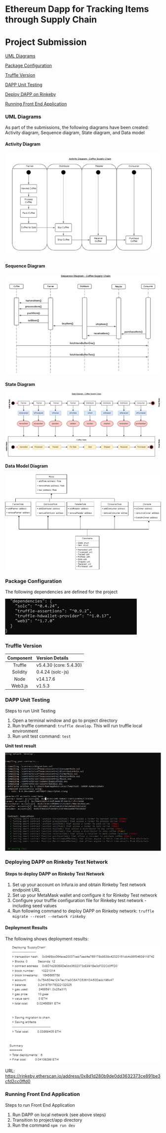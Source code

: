 # Ethereum Dapp for Tracking Items through Supply Chain

# Project Submission
[UML Diagrams](#uml-diagrams)

[Package Configuration](#package-configuration)

[Truffle Version](#truffle-version)

[DAPP Unit Testing](#dapp-unit-testing)

[Deploy DAPP on Rinkeby](#deploying-dapp-on-rinkeby-test-network)

[Running Front End Application](#running-front-end-application)


### UML Diagrams
As part of the submissions, the following diagrams have been created: Activity diagram, Sequence diagram, State diagram, and Data model

#### Activity Diagram

<img src="https://github.com/ramkumarrani/udacity-blockchain-projects/blob/master/project3/images/CoffeeSupplyChainActivity.PNG" />

#### Sequence Diagram

<img src="https://github.com/ramkumarrani/udacity-blockchain-projects/blob/master/project3/images/CoffeeSupplyChainSequence.PNG" />

#### State Diagram

<img src="https://github.com/ramkumarrani/udacity-blockchain-projects/blob/master/project3/images/CoffeeSupplyChainState.png" />

#### Data Model Diagram

<img src="https://github.com/ramkumarrani/udacity-blockchain-projects/blob/master/project3/images/CoffeeSupplyChainDataModel.png" />

### Package Configuration

The following dependencies are defined for the project

<img src="https://github.com/ramkumarrani/udacity-blockchain-projects/blob/master/project3/images/PackageConfig.PNG" />

### Truffle Version

Component|Version Details
:-------:|:--------------
Truffle|v5.4.30 (core: 5.4.30)
Solidity|0.4.24 (solc-js)
Node|v14.17.6
Web3.js|v1.5.3

### DAPP Unit Testing

Steps to run Unit Testing

1. Open a terminal window and go to project directory
2. Run truffle command: `truffle develop`.  This will run truffle local environment
3. Run unit test command: `test`

<b>Unit test result</b>

<img src="https://github.com/ramkumarrani/udacity-blockchain-projects/blob/master/project3/images/UnitTestResult.PNG" />

### Deploying DAPP on Rinkeby Test Network

#### Steps to deploy DAPP on Rinkeby Test Network

1. Set up your account on Infura.io and obtain Rinkeby Test network endpoint URL
2. Set up your MetaMask wallet and configure it for Rinkeby Test network
3. Configure your truffle configuration file for Rinkeby test network - including seed values
4. Run following command to deploy DAPP on Rinkeby network: `truffle migrate --reset --network rinkeby`

#### Deployment Results

The following shows deployment results:

<img src="https://github.com/ramkumarrani/udacity-blockchain-projects/blob/master/project3/images/RinkebyDeploymentResult.PNG" />

URL: https://rinkeby.etherscan.io/address/0x8d1d280b9de0dd3632373ce891be3cfd2cc0ffd0

### Running Front End Application

Steps to run Front End Application

1. Run DAPP on local network (see above steps)
2. Transition to project/app directory
3. Run the command `npm run dev`

